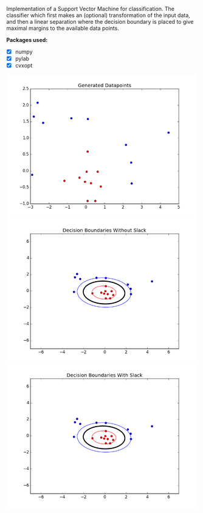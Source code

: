 Implementation of a Support Vector Machine for classification. The classifier which first makes an (optional) transformation of the input data, and then a linear separation where the decision boundary is placed to give maximal margins to the available data points.

**Packages used:**
- [x] numpy
- [x] pylab
- [x] cvxopt

![](images/GeneratedData.png)
![](images/Results_Without_Slack.png)
![](images/Results_With_Slack.png)